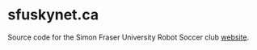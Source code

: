 # sfuskynet.ca

Source code for the Simon Fraser University Robot Soccer club [website](https://sfuskynet.ca).
